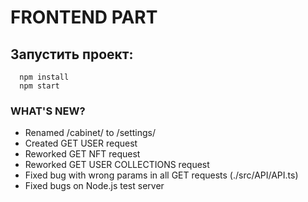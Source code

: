 # FRONTEND PART

## Запустить проект:

```
  npm install
  npm start
```

### WHAT'S NEW?

+ Renamed /cabinet/ to /settings/
+ Created GET USER request
+ Reworked GET NFT request
+ Reworked GET USER COLLECTIONS request 
+ Fixed bug with wrong params in all GET requests (./src/API/API.ts)
+ Fixed bugs on Node.js test server 